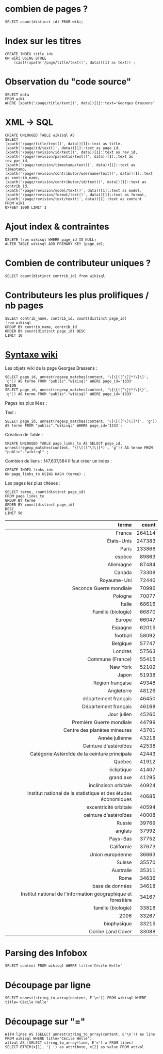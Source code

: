 # combien de pages ? 
```
SELECT count(distinct id) FROM wiki;
```
# Index sur les titres 
```
CREATE INDEX title_idx
ON wiki USING BTREE 
    (cast((xpath('/page/title/text()', data))[1] as text)) ;
```
# Observation du "code source"
```
SELECT data
FROM wiki 
WHERE (xpath('/page/title/text()', data))[1]::text='Georges Brassens'
```

# XML -> SQL
```
CREATE UNLOGGED TABLE wikisql AS
SELECT 
(xpath('/page/title/text()', data))[1]::text as title,
(xpath('/page/id/text()', data))[1]::text as page_id,
(xpath('/page/revision/id/text()', data))[1]::text as rev_id,
(xpath('/page/revision/parentid/text()', data))[1]::text as rev_par_id,
(xpath('/page/revision/timestamp/text()', data))[1]::text as timestamp,
(xpath('/page/revision/contributor/username/text()', data))[1]::text as contrib_name,
(xpath('/page/revision/contributor/id/text()', data))[1]::text as contrib_id,
(xpath('/page/revision/model/text()', data))[1]::text as model,
(xpath('/page/revision/format/text()', data))[1]::text as format,
(xpath('/page/revision/text/text()', data))[1]::text as content
FROM wiki 
OFFSET 1000 LIMIT 1
```
# Ajout index & contraintes
```
DELETE from wikisql WHERE page_id IS NULL;
ALTER TABLE wikisql ADD PRIMARY KEY (page_id);
```
# Combien de contributeur uniques ?
```
SELECT count(distinct contrib_id) from wikisql
```
# Contributeurs les plus prolifiques / nb pages
```
SELECT contrib_name, contrib_id, count(distinct page_id) 
from wikisql 
GROUP BY contrib_name, contrib_id
ORDER BY count(distinct page_id) DESC
LIMIT 10
```
# [Syntaxe wiki](https://www.wikiterritorial.cnfpt.fr/xwiki/bin/view/XWiki/XWikiSyntax)

Les objets wiki de la page Georges Brassens :

```
SELECT page_id, unnest(regexp_matches(content, '\[\[([^\]]*)\]\]', 'g')) AS terme FROM "public"."wikisql" WHERE page_id='1333'
UNION
SELECT page_id, unnest(regexp_matches(content, '\{\{([^\}]*)\}\}', 'g')) AS terme FROM "public"."wikisql" WHERE page_id='1333'
```

Pages les plus liées :

Test :
```
SELECT page_id, unnest(regexp_matches(content, '\[\[([^\]\|]*)', 'g')) AS terme FROM "public"."wikisql" WHERE page_id='1333';
```
Création de Table :
```
CREATE UNLOGGED TABLE page_links_to AS SELECT page_id, unnest(regexp_matches(content, '\[\[([^\]\|]*)', 'g')) AS terme FROM "public"."wikisql" ;
```
Combien de liens : 147,607,584
Il faut créer un index :
```
CREATE INDEX links_idx
ON page_links_to USING HASH (terme) ;
```
Les pages les plus citéees :
```
SELECT terme, count(distinct page_id) 
FROM page_links_to 
GROUP BY terme 
ORDER BY count(distinct page_id)  
DESC
LIMIT 50
```
| **terme**                                                     | **count** |
|--------------------------------------------------------------:|----------:|
| France                                                        | 264114    |
| États-Unis                                                    | 247383    |
| Paris                                                         | 133868    |
| espèce                                                        | 89863     |
| Allemagne                                                     | 87484     |
| Canada                                                        | 73308     |
| Royaume-Uni                                                   | 72440     |
| Seconde Guerre mondiale                                       | 70996     |
| Pologne                                                       | 70077     |
| Italie                                                        | 68616     |
| Famille (biologie)                                            | 66870     |
| Europe                                                        | 66047     |
| Espagne                                                       | 62015     |
| football                                                      | 58092     |
| Belgique                                                      | 57747     |
| Londres                                                       | 57563     |
| Commune (France)                                              | 55415     |
| New York                                                      | 52102     |
| Japon                                                         | 51938     |
| Région française                                              | 49348     |
| Angleterre                                                    | 48126     |
| département français                                          | 46450     |
| Département français                                          | 46168     |
| Jour julien                                                   | 45260     |
| Première Guerre mondiale                                      | 44799     |
| Centre des planètes mineures                                  | 43701     |
| Année julienne                                                | 43218     |
| Ceinture d'astéroïdes                                         | 42538     |
| Catégorie:Astéroïde de la ceinture principale                 | 42443     |
| Québec                                                        | 41912     |
| écliptique                                                    | 41407     |
| grand axe                                                     | 41295     |
| inclinaison orbitale                                          | 40924     |
| Institut national de la statistique et des études économiques | 40685     |
| excentricité orbitale                                         | 40594     |
| ceinture d'astéroïdes                                         | 40008     |
| Russie                                                        | 39769     |
| anglais                                                       | 37992     |
| Pays-Bas                                                      | 37752     |
| Californie                                                    | 37673     |
| Union européenne                                              | 36663     |
| Suisse                                                        | 35570     |
| Australie                                                     | 35311     |
| Rome                                                          | 34636     |
| base de données                                               | 34618     |
| Institut national de l'information géographique et forestière | 34167     |
| famille (biologie)                                            | 33818     |
| 2006                                                          | 33267     |
| biophysique                                                   | 33215     |
| Corine Land Cover                                             | 33088     |

# Parsing des Infobox

```
SELECT content FROM wikisql WHERE title='Cécile Helle'
```

# Découpage par ligne

```
SELECT unnest(string_to_array(content, E'\n')) FROM wikisql WHERE title='Cécile Helle'
```
# Découpage sur "="
```
WITH lines AS (SELECT unnest(string_to_array(content, E'\n')) as line FROM wikisql WHERE title='Cécile Helle'),
attval AS (SELECT string_to_array(line, E'=') x FROM lines)
SELECT BTRIM(x[1], '| ') as attribute, x[2] as value FROM attval
```

